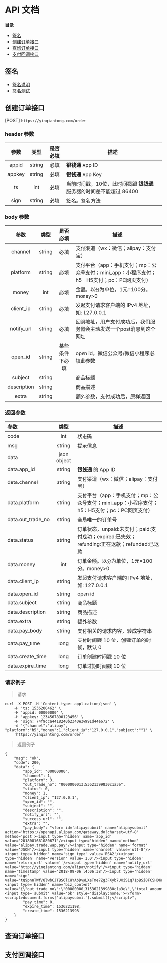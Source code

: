 # API 文档

**目录**

* [签名](##签名)
* [创建订单接口](##创建订单接口)
* [查询订单接口](##查询订单接口)
* [支付回调接口](##支付回调接口)

## 签名

* [签名说明](https://github.com/yinqiantong/docs/blob/master/doc/sign.md)
* [签名测试](https://yinqiantong.com/html/experience/sign.html)

## 创建订单接口

[POST] `https://yinqiantong.com/order`

### header 参数

| 参数 | 类型 | 是否必填 | 描述 |
| :---: | :---: | :---: | --- |
| appid | string | 必填 | **银钱通** App ID |
| appkey | string | 必填 | **银钱通** App Key |
| ts | int | 必填 | 当前时间戳，10位，此时间戳跟 **银钱通** 服务器的时间差不能超过 86400 |
| sign | string | 必填 | 签名。[签名方法](https://github.com/yinqiantong/docs/blob/master/doc/sign.md) |

### body 参数

| 参数 | 类型 | 是否必填 | 描述 |
| :---: | :---: | :---: | --- |
| channel | string | 必填 | 支付渠道（wx：微信；alipay：支付宝） |
| platform | string | 必填 | 支付平台（app：手机支付；mp：公众号支付；mini_app：小程序支付；h5：H5支付；pc：PC网页支付） |
| money | int | 必填 | 金额。以`分`为单位，1元=100分。money>0 |
| client_ip | string | 必填 | 发起支付请求客户端的 IPv4 地址，如: 127.0.0.1 |
| notify_url | string | 必填 | 回调地址，用户支付成功后，我们服务器会主动发送一个post消息到这个网址 |
| open_id | string | 某些条件下必填 | open id，微信公众号/微信小程序必填此参数 |
| subject | string | | 商品标题 |
| description | string | | 商品描述 |
| extra | string | | 额外参数，支付成功后，原样返回 |

### 返回参数

| 参数 | 类型  | 描述 |
| :--- | :---: | --- |
| code | int | 状态码 |
| msg | string | 提示信息 |
| data | json object |  |
| data.app_id | string | **银钱通** 的 App ID |
| data.channel | string | 支付渠道（wx：微信；alipay：支付宝） |
| data.platform | string | 支付平台（app：手机支付；mp：公众号支付；mini_app：小程序支付；h5：H5支付；pc：PC网页支付） |
| data.out_trade_no | string | 全局唯一的订单号 |
| data.status | string | 订单状态，unpaid:未支付；paid:支付成功；expired:已失效；refunding:正在退款；refunded:已退款 |
| data.money | int | 订单金额。以`分`为单位，1元=100分。money>0 |
| data.client_ip | string | 发起支付请求客户端的 IPv4 地址，如: 127.0.0.1 |
| data.open_id | string | open id |
| data.subject | string | 商品标题 |
| data.description | string | 商品描述 |
| data.extra | string | 额外参数 |
| data.pay_body | string | 支付相关的请求内容，转成字符串 |
| data.pay_time | long | 支付时间戳 10 位，创建订单的时候，默认 0 |
| data.create_time | long | 订单创建时间戳 10 位 |
| data.expire_time | long | 订单过期时间戳 10 位 |

### 请求例子

> 请求

```
curl -X POST -H 'Content-type: application/json' \
    -H 'ts: 1536200462' \
    -H 'appid: 00000000' \
    -H 'appkey: 1234567890123456' \
    -H 'sign: 74f9cca4418240b2340e36991d44e672' \
    -d '{"channel":"alipay", "platform":"h5","money":1,"client_ip":"127.0.0.1","subject":""}' \
    'https://yinqiantong.com/order'
```

> 返回例子

```
{
    "msg": "ok", 
    "code": 200, 
    "data": {
        "app_id": "00000000", 
        "channel": 1, 
        "platform": 3, 
        "out_trade_no": "0000000013153621399830c1a3e", 
        "status": 0, 
        "money": 1, 
        "client_ip": "127.0.0.1", 
        "open_id": "", 
        "subject": "", 
        "description": "", 
        "notify_url": "", 
        "success_url": "", 
        "extra": "", 
        "pay_body": "<form id='alipaysubmit' name='alipaysubmit' action='https://openapi.alipay.com/gateway.do?charset=utf-8' method='post'><input type='hidden' name='app_id' value='2018081661080671'/><input type='hidden' name='method' value='alipay.trade.wap.pay'/><input type='hidden' name='format' value='JSON'/><input type='hidden' name='charset' value='utf-8'/><input type='hidden' name='sign_type' value='RSA2'/><input type='hidden' name='version' value='1.0'/><input type='hidden' name='return_url' value=''/><input type='hidden' name='notify_url' value='http://yinqiantong.com/alipay/notify'/><input type='hidden' name='timestamp' value='2018-09-06 14:06:38'/><input type='hidden' name='sign' value='tQ9pnnTWf/8lwbCJTBS0lCHYAbDvpLXeTme7Zg3FXyb7UXiS1q71pBSi8FCSH0KaDY+Jj/JngixkjLry9idvl8gYBa0fsgE4vrf2XBid55zE0sFDZDVEtE5YqnyRhEBPGZPE3Rlr1lRiPZDxHp5Tixq9Pybb9kcttgaqBqk9WPsZRqDq35YTeEq+no5OVUJ2fzdQoKteHridRubduFtDgAmlPujduUK8RqpwTOGRy/F2+MnW9DWBvwfTc4ePxwZyfjk+56lotgcsdYlk50Gx11xjRVdWQLd6mfk32R7+UG+B/AD2i/dhCNJZc0lQaUyVVmOFB2KpOW2tpKPEGi3//g=='/><input type='hidden' name='biz_content' value='{\"out_trade_no\":\"0000000013153621399830c1a3e\",\"total_amount\":1,\"subject\":\"\",\"notify_url\":\"http:\\/\\/yinqiantong.com\\/api\\/alipay\\/notify\",\"product_code\":\"QUICK_WAP_WAY\"}'/><input type='submit' value='ok' style='display:none;'></form><script>document.forms['alipaysubmit'].submit();</script>", 
        "pay_time": 0, 
        "expire_time": 1536221198, 
        "create_time": 1536213998
    }
}
```

## 查询订单接口


## 支付回调接口

